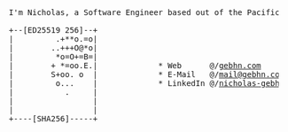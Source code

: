 <pre>

  I'm Nicholas, a Software Engineer based out of the Pacific Northwest

  +--[ED25519 256]--+
  |         .+**o.=o|
  |        ..+++O@*o|
  |         *o=O+=B=|
  |        + *=oo.E.|             * Web      @/<a href="https://www.gebhn.com" target="_blank">gebhn.com</a>
  |        S+oo. o  |             * E-Mail   @/<a href="mailto:mail@gebhn.com" target="_blank">mail@gebhn.com</a>
  |         o...    |             * LinkedIn @/<a href="https://www.linkedin.com/in/nicholas-gebhart/" target="_blank">nicholas-gebhart</a>
  |           .     |
  |                 |
  |                 |
  +----[SHA256]-----+

</pre>
